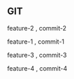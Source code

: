 ## GIT ##

feature-2 , commit-2

<!-- This is git first line of code from main branch -->

feature-1 , commit-1

feature-3 , commit-3

feature-4 , commit-4
